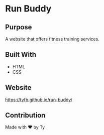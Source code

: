 # Run Buddy


## Purpose
A website that offers fitness training services.


## Built With
* HTML
* CSS


## Website
https://tyfb.github.io/run-buddy/


## Contribution
Made with ❤️ by Ty
